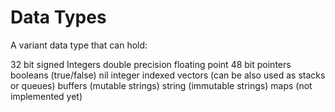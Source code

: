 # Data Types
A variant data type that can hold:


   32 bit signed Integers
   double precision floating point
   48 bit pointers
   booleans (true/false)
   nil
   integer indexed vectors (can be also used as stacks or queues)
   buffers (mutable strings)
   string (immutable strings)
   maps (not implemented yet)


